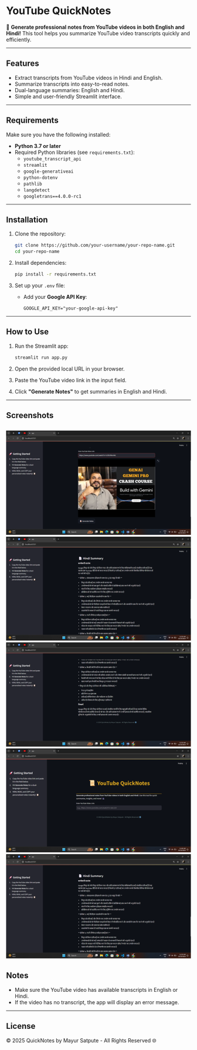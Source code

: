 # YouTube QuickNotes

📜 **Generate professional notes from YouTube videos in both English and Hindi!** This tool helps you summarize YouTube video transcripts quickly and efficiently. 

---

## Features

- Extract transcripts from YouTube videos in Hindi and English.
- Summarize transcripts into easy-to-read notes.
- Dual-language summaries: English and Hindi.
- Simple and user-friendly Streamlit interface.

---

## Requirements

Make sure you have the following installed:

- **Python 3.7 or later**
- Required Python libraries (see `requirements.txt`):
  - `youtube_transcript_api`
  - `streamlit`
  - `google-generativeai`
  - `python-dotenv`
  - `pathlib`
  - `langdetect`
  - `googletrans==4.0.0-rc1`

---

## Installation

1. Clone the repository:
   ```bash
   git clone https://github.com/your-username/your-repo-name.git
   cd your-repo-name
   ```

2. Install dependencies:
   ```bash
   pip install -r requirements.txt
   ```

3. Set up your `.env` file:
   - Add your **Google API Key**:
     ```plaintext
     GOOGLE_API_KEY="your-google-api-key"
     ```

---

## How to Use

1. Run the Streamlit app:
   ```bash
   streamlit run app.py
   ```

2. Open the provided local URL in your browser.

3. Paste the YouTube video link in the input field.

4. Click **"Generate Notes"** to get summaries in English and Hindi.

---

## Screenshots
![image_alt](https://github.com/Mayur-Satpute/Youtube_Video_Transcript_summarizer/blob/main/Screenshot%20(8).png?raw=true)
![image alt](https://github.com/Mayur-Satpute/Youtube_Video_Transcript_summarizer/blob/main/Screenshot%20(10).png?raw=true)
![image alt](https://github.com/Mayur-Satpute/Youtube_Video_Transcript_summarizer/blob/main/Screenshot%20(11).png?raw=true)
![image alt](https://github.com/Mayur-Satpute/Youtube_Video_Transcript_summarizer/blob/main/Screenshot%20(7).png?raw=true)
![image alt](https://github.com/Mayur-Satpute/Youtube_Video_Transcript_summarizer/blob/main/Screenshot%20(10).png?raw=true)
---

## Notes

- Make sure the YouTube video has available transcripts in English or Hindi.
- If the video has no transcript, the app will display an error message.

---

## License

© 2025 QuickNotes by Mayur Satpute - All Rights Reserved 🌐
